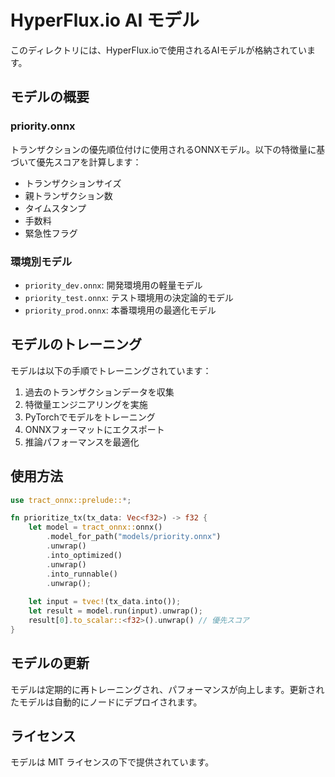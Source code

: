 # HyperFlux.io AI モデル

このディレクトリには、HyperFlux.ioで使用されるAIモデルが格納されています。

## モデルの概要

### priority.onnx

トランザクションの優先順位付けに使用されるONNXモデル。以下の特徴量に基づいて優先スコアを計算します：

- トランザクションサイズ
- 親トランザクション数
- タイムスタンプ
- 手数料
- 緊急性フラグ

### 環境別モデル

- `priority_dev.onnx`: 開発環境用の軽量モデル
- `priority_test.onnx`: テスト環境用の決定論的モデル
- `priority_prod.onnx`: 本番環境用の最適化モデル

## モデルのトレーニング

モデルは以下の手順でトレーニングされています：

1. 過去のトランザクションデータを収集
2. 特徴量エンジニアリングを実施
3. PyTorchでモデルをトレーニング
4. ONNXフォーマットにエクスポート
5. 推論パフォーマンスを最適化

## 使用方法

```rust
use tract_onnx::prelude::*;

fn prioritize_tx(tx_data: Vec<f32>) -> f32 {
    let model = tract_onnx::onnx()
        .model_for_path("models/priority.onnx")
        .unwrap()
        .into_optimized()
        .unwrap()
        .into_runnable()
        .unwrap();
    
    let input = tvec!(tx_data.into());
    let result = model.run(input).unwrap();
    result[0].to_scalar::<f32>().unwrap() // 優先スコア
}
```

## モデルの更新

モデルは定期的に再トレーニングされ、パフォーマンスが向上します。更新されたモデルは自動的にノードにデプロイされます。

## ライセンス

モデルは MIT ライセンスの下で提供されています。